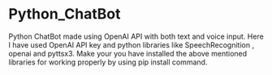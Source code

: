 # Python_ChatBot
Python ChatBot made using OpenAI API with both text and voice input.
Here I have used OpenAI API key and python libraries like SpeechRecognition , openai and pyttsx3.
Make your you have installed the above mentioned libraries for working properly by using pip install command.
